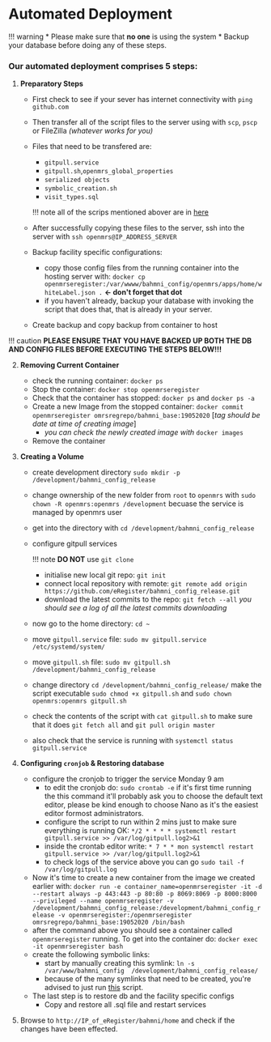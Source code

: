 # Automated Deployment

!!! warning
    * Please make sure that **no one** is using the system 
    * Backup your database before doing any of these steps.


### Our automated deployment comprises 5 steps:

1. **Preparatory Steps**
    * First check to see if your sever has internet connectivity with `ping github.com`
    * Then transfer all of the script files to the server using with `scp`, `pscp` or FileZilla *(whatever works for you)*
    * Files that need to be transfered are:
        * `gitpull.service`
        * `gitpull.sh`,`openmrs_global_properties`
        * `serialized objects`
        * `symbolic_creation.sh`
        * `visit_types.sql`

        !!! note
            all of the scrips mentioned abover are in [here](https://github.com/eRegister/docs/tree/master/docs/scripts)


    * After successfully copying these files to the server, ssh into the server with `ssh openmrs@IP_ADDRESS_SERVER`
    * Backup facility specific configurations: 
        * copy those config files from the running container into the hosting server with: `docker cp openmrseregister:/var/wwww/bahmni_config/openmrs/apps/home/whiteLabel.json .` **<- don't forget that dot**
        *  if you haven't already, backup your database with invoking the script that does that, that is already in your server.
    * Create backup and copy backup from container to host

!!! caution
    **PLEASE ENSURE THAT YOU HAVE BACKED UP BOTH  THE DB AND CONFIG FILES BEFORE EXECUTING THE STEPS BELOW!!!**

2. **Removing Current Container**
    * check the running container: `docker ps`
    * Stop the container: `docker stop openmrseregister`
    * Check that the container has stopped: `docker ps` and `docker ps -a`
    * Create a new Image from the stopped container: `docker commit openmrseregister omrsregrepo/bahmni_base:19052020` [*tag should be date at time of creating image*]
        * *you can check the newly created image with* `docker images` 
    * Remove the container

3. **Creating a Volume**
    * create development directory `sudo mkdir -p /development/bahmni_config_release`
    * change ownership of the new folder from `root` to `openmrs` with `sudo chown -R openmrs:openmrs /development` becuase the service is managed by openmrs user 
    * get into the directory with `cd /development/bahmni_config_release`
    * configure gitpull services

        !!! note
            **DO NOT** use `git clone`

        * initialise new local git repo: `git init`
        * connect local repository with remote: `git remote add origin https://github.com/eRegister/bahmni_config_release.git`
        * download the latest commits to the repo: `git fetch --all` *you should see a log of all the latest commits downloading*
    * now go to the home directory: `cd ~`
    * move `gitpull.service` file: `sudo mv gitpull.service /etc/systemd/system/`
    * move `gitpull.sh` file: `sudo mv gitpull.sh /development/bahmni_config_release`
    * change directory `cd /development/bahmni_config_release/` make the script executable `sudo chmod +x gitpull.sh` and `sudo chown openmrs:openmrs gitpull.sh`
    * check the contents of the script with  `cat gitpull.sh` to make sure that it does `git fetch all` and `git pull origin master` 
    * also check that the service is running with `systemctl status gitpull.service`

4. **Configuring `cronjob` & Restoring database**
    * configure the cronjob to trigger the service Monday 9 am
        * to edit the cronjob do: `sudo crontab -e` if it's first time running the this command it'll probably ask you to choose the default text editor, please be kind enough to choose Nano as it's the easiest editor formost administrators.
        * configure the script to run within 2 mins just to make sure everything is running OK: `*/2 * * * * systemctl restart gitpull.service >> /var/log/gitpull.log2>&1`
        * inside the crontab editor write: `* 7 * * mon systemctl restart gitpull.service >> /var/log/gitpull.log2>&1`
        * to check logs of the service above you can go `sudo tail -f /var/log/gitpull.log`
    * Now it's time to create a new container from the image we created earlier with: `docker run -e container_name=openmrseregister -it -d --restart always -p 443:443 -p 80:80 -p 8069:8069 -p 8000:8000 --privileged --name openmrseregister -v /development/bahmni_config_release:/development/bahmni_config_release -v openmrseregister:/openmrseregister omrsregrepo/bahmni_base:19052020 /bin/bash`
    * after the command above you should see a container called `openmrseregister` running. To get into the container do: `docker exec -it openmrseregister bash`
    * create the following symbolic links: 
        * start by manually creating this symlink: `ln -s /var/www/bahmni_config  /development/bahmni_config_release/`
        * because of the many symlinks that need to be created, you're advised to just run [this](https://github.com/eRegister/docs/blob/master/docs/scripts/symbolic_creation.sh) script.
    * The last step is to restore db and the facility specific configs
        * Copy and  restore all .sql file and restart services
5. Browse to `http://IP_of_eRegister/bahmni/home` and check if the changes have been effected.

